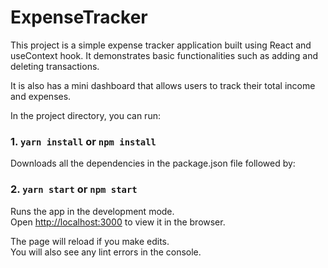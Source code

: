 # ExpenseTracker

This project is a simple expense tracker application built using React and useContext hook. It demonstrates basic functionalities such as adding and deleting transactions. 

It is also has a mini dashboard that allows users to track their total income and expenses. 


In the project directory, you can run:

### 1. `yarn install` or `npm install`

Downloads all the dependencies in the package.json file followed by:

### 2. `yarn start` or `npm start`

Runs the app in the development mode.\
Open [http://localhost:3000](http://localhost:3000) to view it in the browser.

The page will reload if you make edits.\
You will also see any lint errors in the console.
